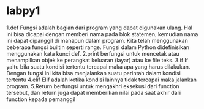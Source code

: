 # labpy1

1.def Fungsi adalah bagian dari program yang dapat digunakan ulang. Hal ini bisa dicapai dengan memberi nama pada blok statemen, kemudian nama ini dapat dipanggil di manapun dalam program. Kita telah menggunakan beberapa fungsi builtin seperti range. Fungsi dalam Python didefinisikan menggunakan kata kunci def.
2.print berfungsi untuk mencetak atau menampilkan objek ke perangkat keluaran (layar) atau ke file teks.
3.if If yaitu bila suatu kondisi tertentu tercapai maka apa yang harus dilakukan. Dengan fungsi ini kita bisa menjalankan suatu perintah dalam kondisi tertentu
4.elif Elif adalah ketika kondisi lainnya tidak tercapai maka jalankan program.
5.Return berfungsi untuk mengakhri eksekusi dari function tersebut, dan return juga dapat memberikan nilai pada saat akhir dari function kepada pemanggil
